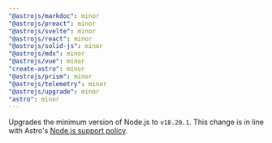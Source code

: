 ```yaml
---
"@astrojs/markdoc": minor
"@astrojs/preact": minor
"@astrojs/svelte": minor
"@astrojs/react": minor
"@astrojs/solid-js": minor
"@astrojs/mdx": minor
"@astrojs/vue": minor
"create-astro": minor
"@astrojs/prism": minor
"@astrojs/telemetry": minor
"@astrojs/upgrade": minor
"astro": minor
---
```


Upgrades the minimum version of Node.js to `v18.20.1`. This change is in line with Astro's [Node.js support policy](https://docs.astro.build/en/upgrade-astro/#support).

